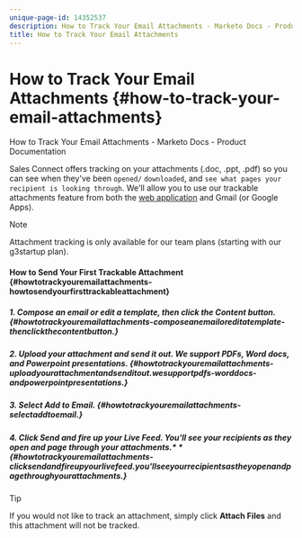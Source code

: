 ```yaml
---
unique-page-id: 14352537
description: How to Track Your Email Attachments - Marketo Docs - Product Documentation
title: How to Track Your Email Attachments
---
```


# How to Track Your Email Attachments {#how-to-track-your-email-attachments}

How to Track Your Email Attachments - Marketo Docs - Product Documentation

Sales Connect offers tracking on your attachments (.doc, .ppt, .pdf) so you can see when they've been `opened/` `downloaded`, and `see what pages your recipient is looking through`. We'll allow you to use our trackable attachments feature from both the [web application](http://toutapp.com/login) and Gmail (or Google Apps).

>[!NOTE]
>
>Attachment tracking is only available for our team plans (starting with our g3startup plan).

#### How to Send Your First Trackable Attachment {#howtotrackyouremailattachments-howtosendyourfirsttrackableattachment}

##### 1. Compose an email or edit a template, then click the Content button. {#howtotrackyouremailattachments-composeanemailoreditatemplate-thenclickthecontentbutton.}

##### 2. Upload your attachment and send it out. We support PDFs, Word docs, and Powerpoint presentations. {#howtotrackyouremailattachments-uploadyourattachmentandsenditout.wesupportpdfs-worddocs-andpowerpointpresentations.}

##### 3. Select Add to Email. {#howtotrackyouremailattachments-selectaddtoemail.}

##### 4. Click Send and fire up your Live Feed. You'll see your recipients as they open and page through your attachments.* * {#howtotrackyouremailattachments-clicksendandfireupyourlivefeed.you'llseeyourrecipientsastheyopenandpagethroughyourattachments.}

>[!TIP]
>
>If you would not like to track an attachment, simply click **Attach Files** and this attachment will not be tracked.

